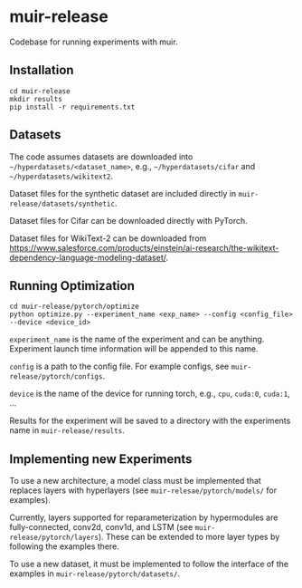 # muir-release

Codebase for running experiments with muir.

## Installation
```
cd muir-release
mkdir results
pip install -r requirements.txt
```

## Datasets

The code assumes datasets are downloaded into `~/hyperdatasets/<dataset_name>`, e.g., `~/hyperdatasets/cifar` and `~/hyperdatasets/wikitext2`.

Dataset files for the synthetic dataset are included directly in `muir-release/datasets/synthetic`.

Dataset files for Cifar can be downloaded directly with PyTorch.

Dataset files for WikiText-2 can be downloaded from https://www.salesforce.com/products/einstein/ai-research/the-wikitext-dependency-language-modeling-dataset/.

## Running Optimization

```
cd muir-release/pytorch/optimize
python optimize.py --experiment_name <exp_name> --config <config_file> --device <device_id>
```

`experiment_name` is the name of the experiment and can be anything. Experiment launch time information will be appended to this name.

`config` is a path to the config file. For example configs, see `muir-release/pytorch/configs`.

`device` is the name of the device for running torch, e.g., `cpu`, `cuda:0`, `cuda:1`, ...

Results for the experiment will be saved to a directory with the experiments name in `muir-release/results`.

## Implementing new Experiments

To use a new architecture, a model class must be implemented that replaces layers with hyperlayers (see `muir-relesae/pytorch/models/` for examples).

Currently, layers supported for reparameterization by hypermodules are fully-connected, conv2d, conv1d, and LSTM (see `muir-release/pytorch/layers`). These can be extended to more layer types by following the examples there.

To use a new dataset, it must be implemented to follow the interface of the examples in `muir-release/pytorch/datasets/`.

